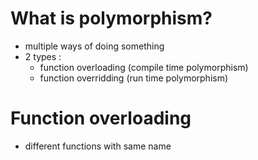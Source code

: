 # What is polymorphism?
- multiple ways of doing something
- 2 types :
  - function overloading (compile time polymorphism)
  - function overridding (run time polymorphism)

# Function overloading
- different functions with same name
